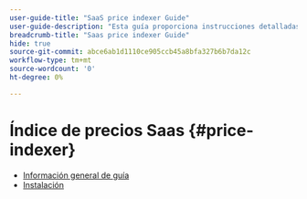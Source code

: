 ```yaml
---
user-guide-title: "SaaS price indexer Guide"
user-guide-description: "Esta guía proporciona instrucciones detalladas para usar el indizador de precios SaaS."
breadcrumb-title: "Saas price indexer Guide"
hide: true
source-git-commit: abce6ab1d1110ce905ccb45a8bfa327b6b7da12c
workflow-type: tm+mt
source-wordcount: '0'
ht-degree: 0%

---
```


# Índice de precios Saas {#price-indexer}

- [Información general de guía](index.md)
- [Instalación](installation.md)

